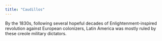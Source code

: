```yaml
---
title: "Caudillos"
---
```

By the 1830s, following several hopeful decades of Enlightenment-inspired revolution against European colonizers, Latin America was mostly ruled by these creole military dictators.

